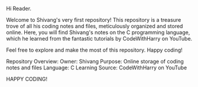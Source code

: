 Hi Reader.

Welcome to Shivang's very first repository! This repository is a treasure trove of all his coding notes and files, meticulously organized and stored online. Here, you will find Shivang's notes on the C programming language, which he learned from the fantastic tutorials by CodeWithHarry on YouTube.

Feel free to explore and make the most of this repository. Happy coding!

Repository Overview:
  Owner:               Shivang
  Purpose:             Online storage of coding notes and files
  Language:            C
  Learning Source:     CodeWithHarry on YouTube


HAPPY CODING!
